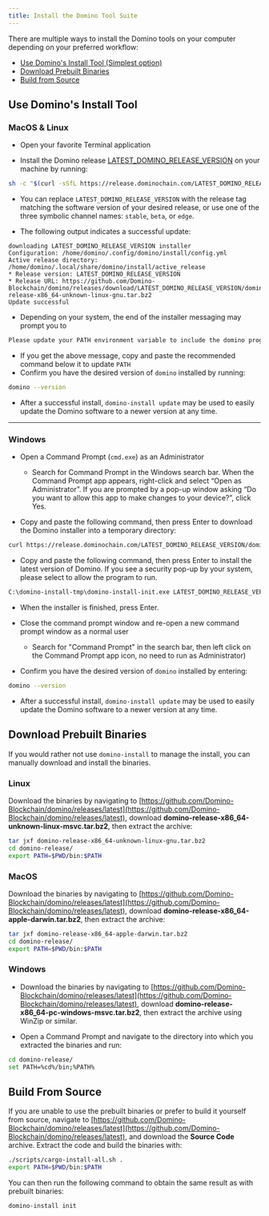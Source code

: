 ```yaml
---
title: Install the Domino Tool Suite
---
```


There are multiple ways to install the Domino tools on your computer
depending on your preferred workflow:

- [Use Domino's Install Tool (Simplest option)](#use-dominos-install-tool)
- [Download Prebuilt Binaries](#download-prebuilt-binaries)
- [Build from Source](#build-from-source)

## Use Domino's Install Tool

### MacOS & Linux

- Open your favorite Terminal application

- Install the Domino release
  [LATEST_DOMINO_RELEASE_VERSION](https://github.com/Domino-Blockchain/domino/releases/tag/LATEST_DOMINO_RELEASE_VERSION) on your
  machine by running:

```bash
sh -c "$(curl -sSfL https://release.dominochain.com/LATEST_DOMINO_RELEASE_VERSION/install)"
```

- You can replace `LATEST_DOMINO_RELEASE_VERSION` with the release tag matching
  the software version of your desired release, or use one of the three symbolic
  channel names: `stable`, `beta`, or `edge`.

- The following output indicates a successful update:

```text
downloading LATEST_DOMINO_RELEASE_VERSION installer
Configuration: /home/domino/.config/domino/install/config.yml
Active release directory: /home/domino/.local/share/domino/install/active_release
* Release version: LATEST_DOMINO_RELEASE_VERSION
* Release URL: https://github.com/Domino-Blockchain/domino/releases/download/LATEST_DOMINO_RELEASE_VERSION/domino-release-x86_64-unknown-linux-gnu.tar.bz2
Update successful
```

- Depending on your system, the end of the installer messaging may prompt you
  to

```bash
Please update your PATH environment variable to include the domino programs:
```

- If you get the above message, copy and paste the recommended command below
  it to update `PATH`
- Confirm you have the desired version of `domino` installed by running:

```bash
domino --version
```

- After a successful install, `domino-install update` may be used to easily
  update the Domino software to a newer version at any time.

---

### Windows

- Open a Command Prompt (`cmd.exe`) as an Administrator

  - Search for Command Prompt in the Windows search bar. When the Command
    Prompt app appears, right-click and select “Open as Administrator”.
    If you are prompted by a pop-up window asking “Do you want to allow this app to
    make changes to your device?”, click Yes.

- Copy and paste the following command, then press Enter to download the Domino
  installer into a temporary directory:

```bash
curl https://release.dominochain.com/LATEST_DOMINO_RELEASE_VERSION/domino-install-init-x86_64-pc-windows-msvc.exe --output C:\domino-install-tmp\domino-install-init.exe --create-dirs
```

- Copy and paste the following command, then press Enter to install the latest
  version of Domino. If you see a security pop-up by your system, please select
  to allow the program to run.

```bash
C:\domino-install-tmp\domino-install-init.exe LATEST_DOMINO_RELEASE_VERSION
```

- When the installer is finished, press Enter.

- Close the command prompt window and re-open a new command prompt window as a
  normal user
  - Search for "Command Prompt" in the search bar, then left click on the
    Command Prompt app icon, no need to run as Administrator)
- Confirm you have the desired version of `domino` installed by entering:

```bash
domino --version
```

- After a successful install, `domino-install update` may be used to easily
  update the Domino software to a newer version at any time.

## Download Prebuilt Binaries

If you would rather not use `domino-install` to manage the install, you can
manually download and install the binaries.

### Linux

Download the binaries by navigating to
[https://github.com/Domino-Blockchain/domino/releases/latest](https://github.com/Domino-Blockchain/domino/releases/latest),
download **domino-release-x86_64-unknown-linux-msvc.tar.bz2**, then extract the
archive:

```bash
tar jxf domino-release-x86_64-unknown-linux-gnu.tar.bz2
cd domino-release/
export PATH=$PWD/bin:$PATH
```

### MacOS

Download the binaries by navigating to
[https://github.com/Domino-Blockchain/domino/releases/latest](https://github.com/Domino-Blockchain/domino/releases/latest),
download **domino-release-x86_64-apple-darwin.tar.bz2**, then extract the
archive:

```bash
tar jxf domino-release-x86_64-apple-darwin.tar.bz2
cd domino-release/
export PATH=$PWD/bin:$PATH
```

### Windows

- Download the binaries by navigating to
  [https://github.com/Domino-Blockchain/domino/releases/latest](https://github.com/Domino-Blockchain/domino/releases/latest),
  download **domino-release-x86_64-pc-windows-msvc.tar.bz2**, then extract the
  archive using WinZip or similar.

- Open a Command Prompt and navigate to the directory into which you extracted
  the binaries and run:

```bash
cd domino-release/
set PATH=%cd%/bin;%PATH%
```

## Build From Source

If you are unable to use the prebuilt binaries or prefer to build it yourself
from source, navigate to
[https://github.com/Domino-Blockchain/domino/releases/latest](https://github.com/Domino-Blockchain/domino/releases/latest),
and download the **Source Code** archive. Extract the code and build the
binaries with:

```bash
./scripts/cargo-install-all.sh .
export PATH=$PWD/bin:$PATH
```

You can then run the following command to obtain the same result as with
prebuilt binaries:

```bash
domino-install init
```
